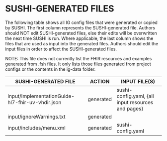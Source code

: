 # SUSHI-GENERATED FILES #

The following table shows all IG config files that were generated or copied by SUSHI.  The first column
represents the SUSHI-generated file. Authors should NOT edit SUSHI-generated files, else their edits will
be overwritten the next time SUSHI is run. Where applicable, the last column shows the files that are used
as input into the generated files. Authors should edit the input files in order to affect the SUSHI-generated
files.

NOTE: This file does not currently list the FHIR resources and examples generated from .fsh files. It only
lists those files generated from project configs or the contents in the ig-data folder.

| SUSHI-GENERATED FILE                             | ACTION    | INPUT FILE(S)                                      |
| ------------------------------------------------ | --------- | -------------------------------------------------- |
| input/ImplementationGuide-hl7-fhir-uv-vhdir.json | generated | sushi-config.yaml, {all input resources and pages} |
| input/ignoreWarnings.txt                         | generated |                                                    |
| input/includes/menu.xml                          | generated | sushi-config.yaml                                  |